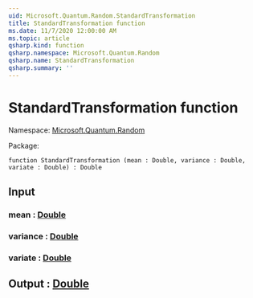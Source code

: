 ```yaml
---
uid: Microsoft.Quantum.Random.StandardTransformation
title: StandardTransformation function
ms.date: 11/7/2020 12:00:00 AM
ms.topic: article
qsharp.kind: function
qsharp.namespace: Microsoft.Quantum.Random
qsharp.name: StandardTransformation
qsharp.summary: ''
---
```


# StandardTransformation function

Namespace: [Microsoft.Quantum.Random](xref:Microsoft.Quantum.Random)

Package: [](https://nuget.org/packages/)




```qsharp
function StandardTransformation (mean : Double, variance : Double, variate : Double) : Double
```


## Input

### mean : [Double](xref:microsoft.quantum.lang-ref.double)




### variance : [Double](xref:microsoft.quantum.lang-ref.double)




### variate : [Double](xref:microsoft.quantum.lang-ref.double)





## Output : [Double](xref:microsoft.quantum.lang-ref.double)

